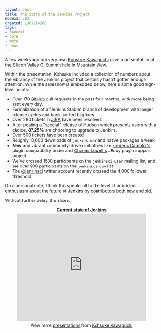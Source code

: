 ```yaml
---
layout: post
title: The State of the Jenkins Project
nodeid: 303
created: 1305214200
tags:
- general
- core
- meta
- news
---
```

A few weeks ago our very own [Kohsuke Kawaguchi](http://www.twitter.com/kohsukekawa) gave a presentation at the [Silicon Valley CI Summit](http://events.linkedin.com/Silicon-Valley-Continuous-Integration/pub/591454) held in Mountain View.

Within the presentation, Kohsuke included a collection of numbers about the vibrancy of the Jenkins project that certainly hasn't gotten enough attention. While the slideshow is embedded below, here's some good high-level points:

 * Over 170 [GitHub](https://github.com/jenkinsci) pull requests in the past four months, with more being sent every day.
 * Formalization of a "Jenkins Stable" branch of development with longer release cycles and back-ported bugfixes.
 * Over 280 tickets in [JIRA](https://issues.jenkins-ci.org) have been resolved.
 * After posting a "special" release of Hudson which presents users with a choice, **87.25%** are choosing to upgrade to Jenkins.
 * Over 500 tickets have been created
 * Roughly 13,000 downloads of `jenkins.war` and native packages a week
 * **New** and vibrant community-driven initiatives like [Frederic Camblor's](http://twitter.com/fcamblor) plugin compatibility tester and [Charles Lowell's](http://twitter.com/cowboyd) JRuby plugin support project.
 * We've crossed 1500 participants on the `jenkinsci-user` mailing list, and are over 900 participants on the `jenkinsci-dev` list.
 * The [@jenkinsci](http://twitter.com/jenkinsci) twitter account recently crossed the 4,000 follower threshold.

On a personal note, I think this speaks all to the level of unbridled enthusiasm about the future of Jenkins by contributors both new and old. 

Without further delay, the slides:


<center><div style="width:425px" id="__ss_7835978"> <strong style="display:block;margin:12px 0 4px"><a href="http://www.slideshare.net/kohsuke/current-state-of-jenkins" title="Current state of Jenkins">Current state of Jenkins</a></strong> <iframe src="http://www.slideshare.net/slideshow/embed_code/7835978" width="425" height="355" frameborder="0" marginwidth="0" marginheight="0" scrolling="no"></iframe> <div style="padding:5px 0 12px"> View more <a href="http://www.slideshare.net/">presentations</a> from <a href="http://www.slideshare.net/kohsuke">Kohsuke Kawaguchi</a> </div> </div></center>
<!--break-->
